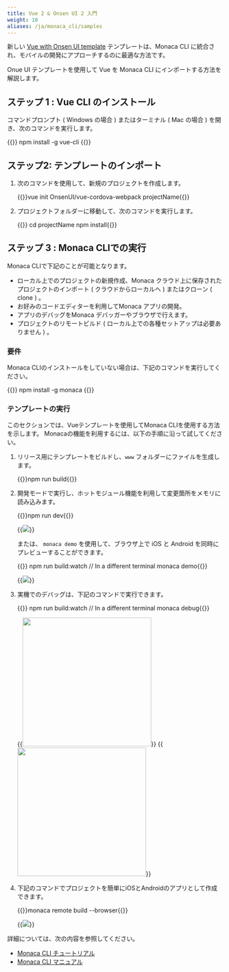 ```yaml
---
title: Vue 2 & Onsen UI 2 入門
weight: 10
aliases: /ja/monaca_cli/samples
---
```


新しい [Vue with Onsen UI template](https://github.com/OnsenUI/vue-cordova-webpack)
テンプレートは、Monaca CLI に統合され、モバイルの開発にアプローチするのに最適な方法です。

Onue UI テンプレートを使用して Vue を Monaca CLI
にインポートする方法を解説します。

ステップ 1 : Vue CLI のインストール
-----------------------------------

コマンドプロンプト ( Windows の場合 ) またはターミナル ( Mac の場合 )
を開き、次のコマンドを実行します。

{{<highlight bash>}}
npm install -g vue-cli
{{</highlight>}}

ステップ2: テンプレートのインポート
-----------------------------------

1.  次のコマンドを使用して、新規のプロジェクトを作成します。

    {{<highlight bash>}}vue init OnsenUI/vue-cordova-webpack projectName{{</highlight>}}

2.  プロジェクトフォルダーに移動して、次のコマンドを実行します。

    {{<highlight bash>}}
cd projectName
npm install{{</highlight>}}

ステップ 3 : Monaca CLIでの実行
-------------------------------

Monaca CLIで下記のことが可能となります。

-   ローカル上でのプロジェクトの新規作成、Monaca
    クラウド上に保存されたプロジェクトのインポート (
    クラウドからローカルへ ) またはクローン ( clone ) 。
-   お好みのコードエディターを利用してMonaca アプリの開発。
-   アプリのデバッグをMonaca デバッガーやブラウザで行えます。
-   プロジェクトのリモートビルド ( ローカル上での各種セットアップは必要ありません ) 。

### 要件

Monaca
CLIのインストールをしていない場合は、下記のコマンドを実行してください。

{{<highlight bash>}}
npm install -g monaca
{{</highlight>}}

### テンプレートの実行

このセクションでは、Vueテンプレートを使用してMonaca
CLIを使用する方法を示します。
Monacaの機能を利用するには、以下の手順に沿って試してください。

1.  リリース用にテンプレートをビルドし、`www`
    フォルダーにファイルを生成します。

    {{<highlight bash>}}npm run build{{</highlight>}}

2.  開発モードで実行し、ホットモジュール機能を利用して変更箇所をメモリに読み込みます。

    {{<highlight bash>}}npm run dev{{</highlight>}}

    {{<img src="/images/monaca_cli/samples/vue_onsen/1.png">}}

    または、 `monaca demo` を使用して、ブラウザ上で iOS と Android を同時にプレビューすることができます。

    {{<highlight bash>}}
npm run build:watch  // In a different terminal
monaca demo{{</highlight>}}

    {{<img src="/images/monaca_cli/samples/vue_onsen/2.png">}}

3.  実機でのデバッグは、下記のコマンドで実行できます。

    {{<highlight bash>}}
npm run build:watch  // In a different terminal
monaca debug{{</highlight>}}

    {{<img src="/images/monaca_cli/samples/vue_onsen/3_1.png" width="300">}}
    {{<img src="/images/monaca_cli/samples/vue_onsen/3_2.png" width="300">}}

4.  下記のコマンドでプロジェクトを簡単にiOSとAndroidのアプリとして作成できます。

    {{<highlight bash>}}monaca remote build --browser{{</highlight>}}

    {{<img src="/images/monaca_cli/samples/vue_onsen/4.png">}}

詳細については、次の内容を参照してください。

- [Monaca CLI チュートリアル](/ja/tutorials/monaca_cli)
- [Monaca CLI マニュアル](/ja/products_guide/monaca_cli)


